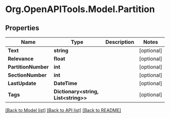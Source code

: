 # Org.OpenAPITools.Model.Partition

## Properties

Name | Type | Description | Notes
------------ | ------------- | ------------- | -------------
**Text** | **string** |  | [optional] 
**Relevance** | **float** |  | [optional] 
**PartitionNumber** | **int** |  | [optional] 
**SectionNumber** | **int** |  | [optional] 
**LastUpdate** | **DateTime** |  | [optional] 
**Tags** | **Dictionary&lt;string, List&lt;string&gt;&gt;** |  | [optional] 

[[Back to Model list]](../README.md#documentation-for-models) [[Back to API list]](../README.md#documentation-for-api-endpoints) [[Back to README]](../README.md)

